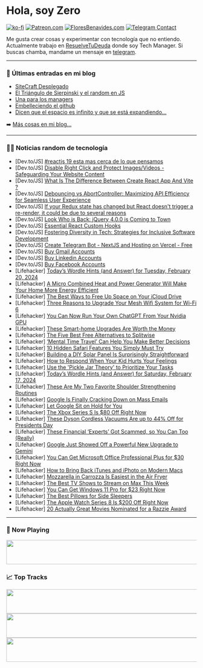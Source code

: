 # Hola, soy Zero

[![ko-fi](https://ko-fi.com/img/githubbutton_sm.svg)](https://ko-fi.com/J3J4N0LUK)
[![Patreon.com](https://img.shields.io/endpoint.svg?url=https%3A%2F%2Fshieldsio-patreon.vercel.app%2Fapi%3Fusername%3Dzerodragon%26type%3Dpatrons&style=for-the-badge)](https://patreon.com/zerodragon)
[![FloresBenavides.com](https://img.shields.io/website?down_message=oops&label=MiBlog&style=for-the-badge&up_message=online&url=https%3A%2F%2Ffloresbenavides.com)](https://floresbenavides.com)
[![Telegram Contact](https://img.shields.io/badge/escr%C3%ADbeme-ZeroDragon-%2326A5E4?style=for-the-badge&logo=telegram)](https://t.me/zerodragon)

Me gusta crear cosas y experimentar con tecnología que no entiendo.
Actualmente trabajo en [ResuelveTuDeuda](http://github.com/resuelve) donde soy Tech Manager.
Si buscas chamba, mandame un mensaje en [telegram](https://t.me/zerodragon).

---

### 📕 Últimas entradas en mi blog
<!-- BLOG-POST-LIST:START -->
- [SiteCraft Desplegado](https://floresbenavides.com/sitecraft-desplegado/)
- [El Triángulo de Sierpinski y el random en JS](https://floresbenavides.com/el-triangulo-de-sierpinski-y-el-random-en-js/)
- [Una para los managers](https://floresbenavides.com/una-para-los-managers/)
- [Embelleciendo el github](https://floresbenavides.com/embelleciendo-el-github/)
- [Dicen que el espacio es infinito y que se está expandiendo…](https://floresbenavides.com/dicen-que-el-espacio-es-infinito-y-que-se-esta-expandiendo/)
<!-- BLOG-POST-LIST:END -->

➡️ [Más cosas en mi blog...](https://floresbenavides.com)

---

### 👨‍💻 Noticias random de tecnología
<!-- TECH-POSTS:START -->
- [Dev.to/JS] [#reactjs 19 esta mas cerca de lo que pensamos](https://dev.to/yosmarcode/reactjs-19-esta-mas-cerca-de-lo-que-pensamos-4n12)
- [Dev.to/JS] [Disable Right Click and Protect Images/Videos - Safeguarding Your Website Content](https://dev.to/sh20raj1/disable-right-click-and-protect-imagesvideos-safeguarding-your-website-content-578n)
- [Dev.to/JS] [What Is The Difference Between Create React App And Vite ?](https://dev.to/swhabitation/what-is-the-difference-between-create-react-app-and-vite--32ic)
- [Dev.to/JS] [Debouncing vs AbortController: Maximizing API Efficiency for Seamless User Experience](https://dev.to/amangupta/optimizing-ux-balancing-debouncing-and-api-call-abortion-3eb9)
- [Dev.to/JS] [If your Redux state has changed but React doesn&#39;t trigger a re-render, it could be due to several reasons](https://dev.to/himanshurank/if-your-redux-state-has-changed-but-react-doesnt-trigger-a-re-render-it-could-be-due-to-several-reasons-2pfb)
- [Dev.to/JS] [Look Who is Back: jQuery 4.0.0 is Coming to Town](https://dev.to/brojenuel/look-who-is-back-jquery-400-is-coming-to-town-4jd3)
- [Dev.to/JS] [Essential React Custom Hooks](https://dev.to/ahnafhasan/essential-react-custom-hooks-1ami)
- [Dev.to/JS] [Fostering Diversity in Tech: Strategies for Inclusive Software Development](https://dev.to/nitin-rachabathuni/fostering-diversity-in-tech-strategies-for-inclusive-software-development-50p7)
- [Dev.to/JS] [Create Telegram Bot - NextJS and Hosting on Vercel - Free](https://dev.to/sh20raj1/create-telegram-bot-nextjs-and-hosting-on-vercel-free-2cel)
- [Dev.to/JS] [Buy Gmail Accounts](https://dev.to/dylanwicks/buy-gmail-accounts-44hd)
- [Dev.to/JS] [Buy Linkedin Accounts](https://dev.to/dylanwicks/buy-linkedin-accounts-59e4)
- [Dev.to/JS] [Buy Facebook Accounts](https://dev.to/dylanwicks/buy-facebook-accounts-b6e)
- [Lifehacker] [Today’s Wordle Hints &lpar;and Answer&rpar; for Tuesday, February 20, 2024](https://lifehacker.com/entertainment/wordle-answer-today-february-20-2024)
- [Lifehacker] [A Micro Combined Heat and Power Generator Will Make Your Home More Energy Efficient](https://lifehacker.com/home/mini-combined-heat-and-power-generator-makes-your-home-more-energy-efficient)
- [Lifehacker] [The Best Ways to Free Up Space on Your iCloud Drive](https://lifehacker.com/tech/how-to-free-up-space-on-icloud-drive)
- [Lifehacker] [Three Reasons to Upgrade Your Mesh Wifi System for Wi-Fi 6](https://lifehacker.com/tech/upgrade-your-mesh-wi-fi-system-for-wifi-6)
- [Lifehacker] [You Can Now Run Your Own ChatGPT From Your Nvidia GPU](https://lifehacker.com/tech/run-local-ai-llm-from-nvidia-gpu)
- [Lifehacker] [These Smart-home Upgrades Are Worth the Money](https://lifehacker.com/tech/smart-home-upgrades-worth-the-money)
- [Lifehacker] [The Five Best Free Alternatives to Splitwise](https://lifehacker.com/tech/best-free-splitwise-alternatives)
- [Lifehacker] [‘Mental Time Travel’ Can Help You Make Better Decisions](https://lifehacker.com/health/mental-time-travel-to-make-better-decisions)
- [Lifehacker] [10 Hidden Safari Features You Simply Must Try](https://lifehacker.com/tech/best-hidden-safari-features)
- [Lifehacker] [Building a DIY Solar Panel Is Surprisingly Straightforward](https://lifehacker.com/home/how-to-build-a-diy-solar-panel)
- [Lifehacker] [How to Respond When Your Kid Hurts Your Feelings](https://lifehacker.com/family/how-to-respond-when-your-kid-hurts-your-feelings)
- [Lifehacker] [Use the &#39;Pickle Jar Theory&#39; to Prioritize Your Tasks](https://lifehacker.com/work/pickle-jar-theory-to-prioritize-tasks)
- [Lifehacker] [Today’s Wordle Hints &lpar;and Answer&rpar; for Saturday, February 17, 2024](https://lifehacker.com/entertainment/wordle-answer-today-february-17-2024)
- [Lifehacker] [These Are My Two Favorite Shoulder Strengthening Routines](https://lifehacker.com/health/the-best-shoulder-strengthening-exercises)
- [Lifehacker] [Google Is Finally Cracking Down on Mass Emails](https://lifehacker.com/tech/googles-new-rules-for-mass-emails)
- [Lifehacker] [Let Google Sit on Hold for You](https://lifehacker.com/tech/google-talk-to-live-representative-feature)
- [Lifehacker] [The Xbox Series S Is $80 Off Right Now](https://lifehacker.com/entertainment/xbox-series-s-sale-at-target)
- [Lifehacker] [These Dyson Cordless Vacuums Are up to 44% Off for Presidents Day](https://lifehacker.com/home/walmart-dyson-vacuum-sale-presidents-day)
- [Lifehacker] [These Financial ‘Experts’ Got Scammed, so You Can Too &lpar;Really&rpar;](https://lifehacker.com/money/anyone-can-get-scammed-and-how-to-avoid-it)
- [Lifehacker] [Google Just Showed Off a Powerful New Upgrade to Gemini](https://lifehacker.com/tech/what-is-gemini-15)
- [Lifehacker] [You Can Get Microsoft Office Professional Plus for $30 Right Now](https://lifehacker.com/tech/microsoft-office-professional-plus-sale)
- [Lifehacker] [How to Bring Back iTunes and iPhoto on Modern Macs](https://lifehacker.com/tech/how-to-install-itunes-and-iphoto-on-macos-sonoma)
- [Lifehacker] [Mozzarella in Carrozza Is Easiest in the Air Fryer](https://lifehacker.com/food-drink/mozzarella-in-carrozza-air-fryer-recipe)
- [Lifehacker] [The Best TV Shows to Stream on Max This Week](https://lifehacker.com/entertainment/best-new-tv-shows-streaming-on-max-this-week)
- [Lifehacker] [You Can Get Windows 11 Pro for $23 Right Now](https://lifehacker.com/tech/windows-11-pro-sale)
- [Lifehacker] [The Best Pillows for Side Sleepers](https://lifehacker.com/health/best-pillows-for-side-sleepers)
- [Lifehacker] [The Apple Watch Series 8 Is $200 Off Right Now](https://lifehacker.com/you-can-get-the-apple-watch-series-8-for-its-lowest-pri-1850964083)
- [Lifehacker] [20 Actually Great Movies Nominated for a Razzie Award](https://lifehacker.com/entertainment/best-movies-nominated-for-razzie-awards)<!-- TECH-POSTS:END -->

---

### 🎵 Now Playing
<a href="https://spotify-now-playing-dun.vercel.app/now-playing?open"><img src="https://spotify-now-playing-dun.vercel.app/now-playing" width="540" height="64"></a>

### 📈 Top Tracks
<a href="https://spotify-now-playing-dun.vercel.app/top-tracks?i=1&open"><img src="https://spotify-now-playing-dun.vercel.app/top-tracks?i=1" width="540" height="64"></a>
<a href="https://spotify-now-playing-dun.vercel.app/top-tracks?i=2&open"><img src="https://spotify-now-playing-dun.vercel.app/top-tracks?i=2" width="540" height="64"></a>
<a href="https://spotify-now-playing-dun.vercel.app/top-tracks?i=3&open"><img src="https://spotify-now-playing-dun.vercel.app/top-tracks?i=3" width="540" height="64"></a>
